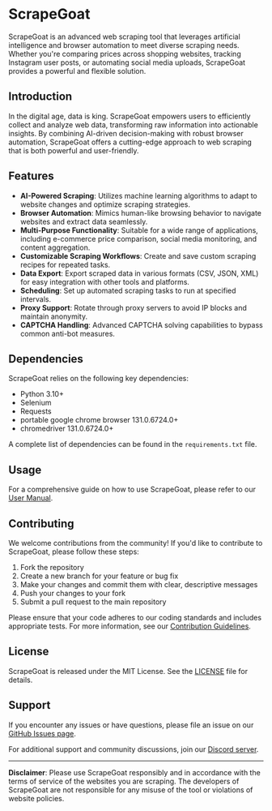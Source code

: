 # ScrapeGoat

ScrapeGoat is an advanced web scraping tool that leverages artificial intelligence and browser automation to meet diverse scraping needs. Whether you're comparing prices across shopping websites, tracking Instagram user posts, or automating social media uploads, ScrapeGoat provides a powerful and flexible solution.

## Introduction

In the digital age, data is king. ScrapeGoat empowers users to efficiently collect and analyze web data, transforming raw information into actionable insights. By combining AI-driven decision-making with robust browser automation, ScrapeGoat offers a cutting-edge approach to web scraping that is both powerful and user-friendly.

## Features

- **AI-Powered Scraping**: Utilizes machine learning algorithms to adapt to website changes and optimize scraping strategies.
- **Browser Automation**: Mimics human-like browsing behavior to navigate websites and extract data seamlessly.
- **Multi-Purpose Functionality**: Suitable for a wide range of applications, including e-commerce price comparison, social media monitoring, and content aggregation.
- **Customizable Scraping Workflows**: Create and save custom scraping recipes for repeated tasks.
- **Data Export**: Export scraped data in various formats (CSV, JSON, XML) for easy integration with other tools and platforms.
- **Scheduling**: Set up automated scraping tasks to run at specified intervals.
- **Proxy Support**: Rotate through proxy servers to avoid IP blocks and maintain anonymity.
- **CAPTCHA Handling**: Advanced CAPTCHA solving capabilities to bypass common anti-bot measures.

## Dependencies

ScrapeGoat relies on the following key dependencies:

- Python 3.10+
- Selenium
- Requests
- portable google chrome browser 131.0.6724.0+
- chromedriver 131.0.6724.0+ 

A complete list of dependencies can be found in the `requirements.txt` file.

## Usage

For a comprehensive guide on how to use ScrapeGoat, please refer to our [User Manual](./docs/user_manual.md).

## Contributing

We welcome contributions from the community! If you'd like to contribute to ScrapeGoat, please follow these steps:

1. Fork the repository
2. Create a new branch for your feature or bug fix
3. Make your changes and commit them with clear, descriptive messages
4. Push your changes to your fork
5. Submit a pull request to the main repository

Please ensure that your code adheres to our coding standards and includes appropriate tests. For more information, see our [Contribution Guidelines](./CONTRIBUTING.md).

## License

ScrapeGoat is released under the MIT License. See the [LICENSE](./LICENSE) file for details.

## Support

If you encounter any issues or have questions, please file an issue on our [GitHub Issues page](https://github.com/scrapegoat/scrapegoat/issues).

For additional support and community discussions, join our [Discord server](https://discord.gg/scrapegoat).

---

**Disclaimer**: Please use ScrapeGoat responsibly and in accordance with the terms of service of the websites you are scraping. The developers of ScrapeGoat are not responsible for any misuse of the tool or violations of website policies.

